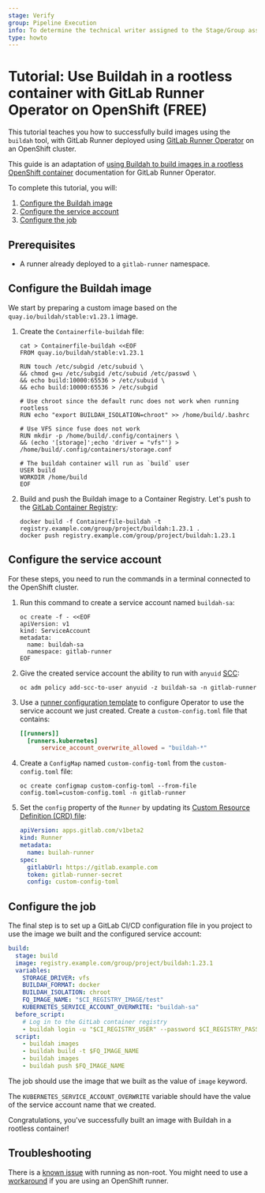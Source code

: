 ```yaml
---
stage: Verify
group: Pipeline Execution
info: To determine the technical writer assigned to the Stage/Group associated with this page, see https://about.gitlab.com/handbook/product/ux/technical-writing/#assignments
type: howto
---
```


# Tutorial: Use Buildah in a rootless container with GitLab Runner Operator on OpenShift **(FREE)**

This tutorial teaches you how to successfully build images using the `buildah` tool,
with GitLab Runner deployed using [GitLab Runner Operator](https://gitlab.com/gitlab-org/gl-openshift/gitlab-runner-operator)
on an OpenShift cluster.

This guide is an adaptation of [using Buildah to build images in a rootless OpenShift container](https://github.com/containers/buildah/blob/main/docs/tutorials/05-openshift-rootless-build.md)
documentation for GitLab Runner Operator.

To complete this tutorial, you will:

1. [Configure the Buildah image](#configure-the-buildah-image)
1. [Configure the service account](#configure-the-service-account)
1. [Configure the job](#configure-the-job)

## Prerequisites

- A runner already deployed to a `gitlab-runner` namespace.

## Configure the Buildah image

We start by preparing a custom image based on the `quay.io/buildah/stable:v1.23.1` image.

1. Create the `Containerfile-buildah` file:

   ```shell
   cat > Containerfile-buildah <<EOF
   FROM quay.io/buildah/stable:v1.23.1

   RUN touch /etc/subgid /etc/subuid \
   && chmod g=u /etc/subgid /etc/subuid /etc/passwd \
   && echo build:10000:65536 > /etc/subuid \
   && echo build:10000:65536 > /etc/subgid

   # Use chroot since the default runc does not work when running rootless
   RUN echo "export BUILDAH_ISOLATION=chroot" >> /home/build/.bashrc

   # Use VFS since fuse does not work
   RUN mkdir -p /home/build/.config/containers \
   && (echo '[storage]';echo 'driver = "vfs"') > /home/build/.config/containers/storage.conf

   # The buildah container will run as `build` user
   USER build
   WORKDIR /home/build
   EOF
   ```

1. Build and push the Buildah image to a Container Registry. Let's push to the
   [GitLab Container Registry](../../user/packages/container_registry/index.md):

   ```shell
   docker build -f Containerfile-buildah -t registry.example.com/group/project/buildah:1.23.1 .
   docker push registry.example.com/group/project/buildah:1.23.1
   ```

## Configure the service account

For these steps, you need to run the commands in a terminal connected to the OpenShift cluster.

1. Run this command to create a service account named `buildah-sa`:

   ```shell
   oc create -f - <<EOF
   apiVersion: v1
   kind: ServiceAccount
   metadata:
     name: buildah-sa
     namespace: gitlab-runner
   EOF
   ```

1. Give the created service account the ability to run with `anyuid` [SCC](https://docs.openshift.com/container-platform/4.3/authentication/managing-security-context-constraints.html):

   ```shell
   oc adm policy add-scc-to-user anyuid -z buildah-sa -n gitlab-runner
   ```

1. Use a [runner configuration template](https://docs.gitlab.com/runner/configuration/configuring_runner_operator.html#customize-configtoml-with-a-configuration-template)
   to configure Operator to use the service account we just created. Create a `custom-config.toml` file that contains:

   ```toml
   [[runners]]
     [runners.kubernetes]
         service_account_overwrite_allowed = "buildah-*"
   ```

1. Create a `ConfigMap` named `custom-config-toml` from the `custom-config.toml` file:

   ```shell
   oc create configmap custom-config-toml --from-file config.toml=custom-config.toml -n gitlab-runner
   ```

1. Set the `config` property of the `Runner` by updating its [Custom Resource Definition (CRD) file](https://docs.gitlab.com/runner/install/operator.html#install-gitlab-runner):

   ```yaml
   apiVersion: apps.gitlab.com/v1beta2
   kind: Runner
   metadata:
     name: builah-runner
   spec:
     gitlabUrl: https://gitlab.example.com
     token: gitlab-runner-secret
     config: custom-config-toml
   ```

## Configure the job

The final step is to set up a GitLab CI/CD configuration file in you project to use
the image we built and the configured service account:

```yaml
build:
  stage: build
  image: registry.example.com/group/project/buildah:1.23.1
  variables:
    STORAGE_DRIVER: vfs
    BUILDAH_FORMAT: docker
    BUILDAH_ISOLATION: chroot
    FQ_IMAGE_NAME: "$CI_REGISTRY_IMAGE/test"
    KUBERNETES_SERVICE_ACCOUNT_OVERWRITE: "buildah-sa"
  before_script:
    # Log in to the GitLab container registry
    - buildah login -u "$CI_REGISTRY_USER" --password $CI_REGISTRY_PASSWORD $CI_REGISTRY
  script:
    - buildah images
    - buildah build -t $FQ_IMAGE_NAME
    - buildah images
    - buildah push $FQ_IMAGE_NAME
```

The job should use the image that we built as the value of `image` keyword.

The `KUBERNETES_SERVICE_ACCOUNT_OVERWRITE` variable should have the value of the
service account name that we created.

Congratulations, you've successfully built an image with Buildah in a rootless container!

## Troubleshooting

There is a [known issue](https://github.com/containers/buildah/issues/4049) with running as non-root.
You might need to use a [workaround](https://docs.gitlab.com/runner/configuration/configuring_runner_operator.html#configure-setfcap)
if you are using an OpenShift runner.
